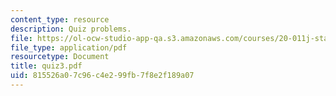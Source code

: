 ```yaml
---
content_type: resource
description: Quiz problems.
file: https://ol-ocw-studio-app-qa.s3.amazonaws.com/courses/20-011j-statistical-thermodynamics-of-biomolecular-systems-be-011j-spring-2004/815526a07c96c4e299fb7f8e2f189a07_quiz3.pdf
file_type: application/pdf
resourcetype: Document
title: quiz3.pdf
uid: 815526a0-7c96-c4e2-99fb-7f8e2f189a07
---
```

